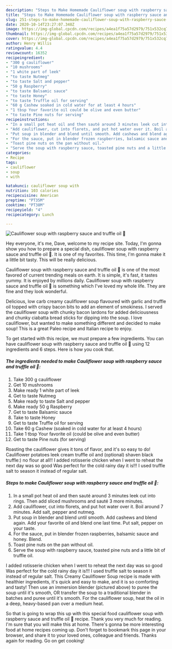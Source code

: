 ```yaml
---
description: "Steps to Make Homemade Cauliflower soup with raspberry sauce and truffle oil 🤤"
title: "Steps to Make Homemade Cauliflower soup with raspberry sauce and truffle oil 🤤"
slug: 251-steps-to-make-homemade-cauliflower-soup-with-raspberry-sauce-and-truffle-oil
date: 2020-10-14T23:27:07.348Z
image: https://img-global.cpcdn.com/recipes/a4ea1f75a57d2979/751x532cq70/cauliflower-soup-with-raspberry-sauce-and-truffle-oil-🤤-recipe-main-photo.jpg
thumbnail: https://img-global.cpcdn.com/recipes/a4ea1f75a57d2979/751x532cq70/cauliflower-soup-with-raspberry-sauce-and-truffle-oil-🤤-recipe-main-photo.jpg
cover: https://img-global.cpcdn.com/recipes/a4ea1f75a57d2979/751x532cq70/cauliflower-soup-with-raspberry-sauce-and-truffle-oil-🤤-recipe-main-photo.jpg
author: Henry Willis
ratingvalue: 4.4
reviewcount: 16352
recipeingredient:
- "300 g cauliflower"
- "10 mushrooms"
- "1 white part of leek"
- "to taste Nutmeg"
- "to taste Salt and pepper"
- "50 g Raspberry"
- "to taste Balsamic sauce"
- "to taste Honey"
- "to taste Truffle oil for serving"
- "60 g Cashew soaked in cold water for at least 4 hours"
- "1 tbsp Your favorite oil could be olive and even butter"
- "to taste Pine nuts for serving"
recipeinstructions:
- "In a small pot heat oil and then sauté around 3 minutes leek cut into rings. Then add sliced mushrooms and sauté 3 more minutes."
- "Add cauliflower, cut into florets, and put hot water over it. Boil around 7 minutes. Add salt, pepper and nutmeg."
- "Put soup in blender and blend until smooth. Add cashews and blend again. Add your favorite oil and blend one last time. Put salt, pepper on your taste."
- "For the sauce, put in blender frozen raspberries, balsamic sauce and honey. Blend."
- "Toast pine nuts on the pan without oil."
- "Serve the soup with raspberry sauce, toasted pine nuts and a little bit of truffle oil."
categories:
- Recipe
tags:
- cauliflower
- soup
- with

katakunci: cauliflower soup with 
nutrition: 103 calories
recipecuisine: American
preptime: "PT35M"
cooktime: "PT38M"
recipeyield: "4"
recipecategory: Lunch

---
```



![Cauliflower soup with raspberry sauce and truffle oil 🤤](https://img-global.cpcdn.com/recipes/a4ea1f75a57d2979/751x532cq70/cauliflower-soup-with-raspberry-sauce-and-truffle-oil-🤤-recipe-main-photo.jpg)

Hey everyone, it's me, Dave, welcome to my recipe site. Today, I'm gonna show you how to prepare a special dish, cauliflower soup with raspberry sauce and truffle oil 🤤. It is one of my favorites. This time, I'm gonna make it a little bit tasty. This will be really delicious.

Cauliflower soup with raspberry sauce and truffle oil 🤤 is one of the most favored of current trending meals on earth. It is simple, it's fast, it tastes yummy. It is enjoyed by millions daily. Cauliflower soup with raspberry sauce and truffle oil 🤤 is something which I've loved my whole life. They are fine and they look wonderful.

Delicious, low carb creamy cauliflower soup flavoured with garlic and truffle oil topped with crispy bacon bits to add an element of smokiness. I served the cauliflower soup with chunky bacon lardons for added deliciousness and chunky ciabatta bread sticks for dipping into the soup. I love cauliflower, but wanted to make something different and decided to make soup! This is a great Paleo recipe and Italian recipe to enjoy.


To get started with this recipe, we must prepare a few ingredients. You can have cauliflower soup with raspberry sauce and truffle oil 🤤 using 12 ingredients and 6 steps. Here is how you cook that.

<!--inarticleads1-->

##### The ingredients needed to make Cauliflower soup with raspberry sauce and truffle oil 🤤:

1. Take 300 g cauliflower
1. Get 10 mushrooms
1. Make ready 1 white part of leek
1. Get to taste Nutmeg
1. Make ready to taste Salt and pepper
1. Make ready 50 g Raspberry
1. Get to taste Balsamic sauce
1. Take to taste Honey
1. Get to taste Truffle oil for serving
1. Take 60 g Cashew (soaked in cold water for at least 4 hours)
1. Take 1 tbsp Your favorite oil (could be olive and even butter)
1. Get to taste Pine nuts (for serving)


Roasting the cauliflower gives it tons of flavor, and it&#39;s so easy to do! Cauliflower potatoes leek cream truffle oil and (optional) shaven black truffle:) no flour at all!! I added rotisserie chicken when I went to reheat the next day was so good Was perfect for the cold rainy day it is!!! I used truffle salt to season it instead of regular salt. 

<!--inarticleads2-->

##### Steps to make Cauliflower soup with raspberry sauce and truffle oil 🤤:

1. In a small pot heat oil and then sauté around 3 minutes leek cut into rings. Then add sliced mushrooms and sauté 3 more minutes.
1. Add cauliflower, cut into florets, and put hot water over it. Boil around 7 minutes. Add salt, pepper and nutmeg.
1. Put soup in blender and blend until smooth. Add cashews and blend again. Add your favorite oil and blend one last time. Put salt, pepper on your taste.
1. For the sauce, put in blender frozen raspberries, balsamic sauce and honey. Blend.
1. Toast pine nuts on the pan without oil.
1. Serve the soup with raspberry sauce, toasted pine nuts and a little bit of truffle oil.


I added rotisserie chicken when I went to reheat the next day was so good Was perfect for the cold rainy day it is!!! I used truffle salt to season it instead of regular salt. This Creamy Cauliflower Soup recipe is made with healthier ingredients, it&#39;s quick and easy to make, and it is so comforting and tasty! Then use an immersion blender (pictured above) to puree the soup until it&#39;s smooth, OR transfer the soup to a traditional blender in batches and puree until it&#39;s smooth. For the cauliflower soup, heat the oil in a deep, heavy-based pan over a medium heat. 

So that is going to wrap this up with this special food cauliflower soup with raspberry sauce and truffle oil 🤤 recipe. Thank you very much for reading. I'm sure that you will make this at home. There's gonna be more interesting food at home recipes coming up. Don't forget to bookmark this page in your browser, and share it to your loved ones, colleague and friends. Thanks again for reading. Go on get cooking!
